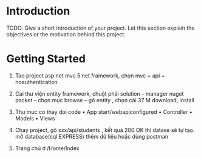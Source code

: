 # Introduction
TODO: Give a short introduction of your project. Let this section explain the objectives or the motivation behind this project. 

# Getting Started
1.	Tao project asp net mvc 5 net framework, chọn mvc + api + noauthentication 
2.	Cai thư viện entity framework, chuột phải solution – manager nuget packet – chọn mục browse – gõ entity , chọn cái 37 M download, install
3.	Thu muc co thay doi code
•	App start/webapiconfigured
•	Controller
•	Models
•	Views
4.	Chay project, gõ xxx/api/students , kết quả 200 OK thì datase sẽ tự tạo. mở database(sql EXPRESS) thêm dữ liệu hoặc dùng postman  
  
5.	Trang chủ ở /Home/Index


